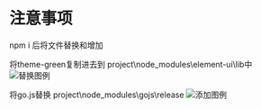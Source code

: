 # 注意事项

npm i 后将文件替换和增加

将theme-green复制进去到 project\node_modules\element-ui\lib中
![替换图例](https://ooo.0o0.ooo/2017/06/14/5940e7f86c840.png)

将go.js替换 project\node_modules\gojs\release
![添加图例](https://ooo.0o0.ooo/2017/06/14/5940e8f302bb3.png)

